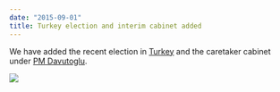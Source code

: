 ```yaml
---
date: "2015-09-01"
title: Turkey election and interim cabinet added
---
```


We have added the recent election in [Turkey](http://www.parlgov.org/explore/tur/election/2015-06-07/) and the caretaker cabinet under [PM Davutoglu](http://www.parlgov.org/explore/tur/cabinet/2015-08-28/).

![](/images/parliament-european-union.jpg)
